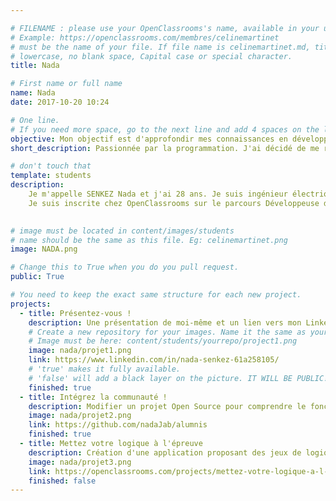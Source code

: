 ```yaml
---

# FILENAME : please use your OpenClassrooms's name, available in your url.
# Example: https://openclassrooms.com/membres/celinemartinet
# must be the name of your file. If file name is celinemartinet.md, title is celinemartinet.
# lowercase, no blank space, Capital case or special character.
title: Nada

# First name or full name
name: Nada
date: 2017-10-20 10:24

# One line.
# If you need more space, go to the next line and add 4 spaces on the left, as in 'description'.
objective: Mon objectif est d'approfondir mes connaissances en développement pour ensuite décrocher un poste.
short_description: Passionnée par la programmation. J'ai décidé de me reconvertir vers le développement. 

# don't touch that
template: students
description:
    Je m'appelle SENKEZ Nada et j'ai 28 ans. Je suis ingénieur électrique automatique. 
    Je suis inscrite chez OpenClassrooms sur le parcours Développeuse d'Application Java spécialité J2EE.
    

# image must be located in content/images/students
# name should be the same as this file. Eg: celinemartinet.png
image: NADA.png

# Change this to True when you do you pull request.
public: True

# You need to keep the exact same structure for each new project.
projects:
  - title: Présentez-vous !
    description: Une présentation de moi-même et un lien vers mon LinkedIn.
    # Create a new repository for your images. Name it the same as your nickname and profile picture.
    # Image must be here: content/students/yourrepo/project1.png
    image: nada/projet1.png
    link: https://www.linkedin.com/in/nada-senkez-61a258105/
    # 'true' makes it fully available.
    # 'false' will add a black layer on the picture. IT WILL BE PUBLIC!
    finished: true
  - title: Intégrez la communauté !
    description: Modifier un projet Open Source pour comprendre le fonctionnement de Git et de Github. 
    image: nada/projet2.png
    link: https://github.com/nadaJab/alumnis
    finished: true
  - title: Mettez votre logique à l'épreuve
    description: Création d'une application proposant des jeux de logique.
    image: nada/projet3.png
    link: https://openclassrooms.com/projects/mettez-votre-logique-a-l-epreuve
    finished: false
---
```

